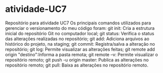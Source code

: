 # atividade-UC7
Repositório para atividade UC7
Os principais comandos utilizados para gerenciar o versionamento do meu código foram:
git init: Cria a estrutura inicial do repositório Git no computador local;
git status: Verifica o status das alterações realizadas no repositório;
git add: Adiciona arquivos ao histórico do projeto, na staging;
git commit: Registra/salva a alteração no repositório;
git log: Permite visualizar as alterações feitas;
git remote add origin "destino":Informa a pasta remota;
git remote –v: Permite visualizar o repositório remoto;
git push -u origin master: Publica as alterações no repositório remoto;
git pull: Baixa as alterações no repositório remoto.

